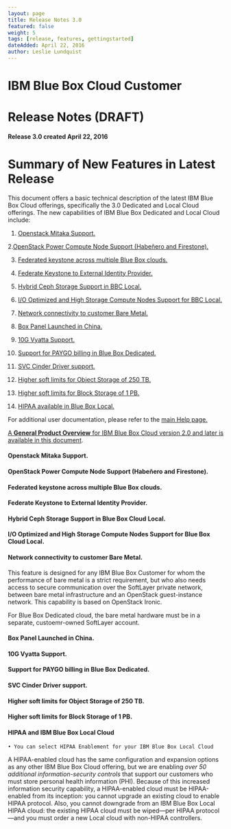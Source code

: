 ```yaml
---
layout: page
title: Release Notes 3.0
featured: false
weight: 5
tags: [release, features, gettingstarted]
dateAdded: April 22, 2016
author: Leslie Lundquist
---
```


# **IBM Blue Box Cloud Customer**

# Release Notes (DRAFT)

#### Release 3.0    created     April 22, 2016

# **Summary of New Features in Latest Release**

This document offers a basic technical description of the latest IBM Blue Box Cloud offerings, specifically the 3.0 Dedicated and Local Cloud offerings.  The new capabilities of IBM Blue Box Dedicated and Local Cloud include:  

1.  [Openstack Mitaka Support.](https://github.com/IBM-Blue-Box-Help/help-documentation/blob/gh-pages/_gettingstarted/release_notes_for_customers.md/#)
 
2.[OpenStack Power Compute Node Support (Habeñero and Firestone).](https://github.com/IBM-Blue-Box-Help/help-documentation/blob/gh-pages/_gettingstarted/release_notes_for_customers.md/#)

3.  [Federated keystone across multiple Blue Box clouds.](https://github.com/IBM-Blue-Box-Help/help-documentation/blob/gh-pages/_gettingstarted/release_notes_for_customers.md/#)

4.  [Federate Keystone to External Identity Provider.](https://github.com/IBM-Blue-Box-Help/help-documentation/blob/gh-pages/_gettingstarted/release_notes_for_customers.md/#)

5.  [Hybrid Ceph Storage Support in BBC Local.](https://github.com/IBM-Blue-Box-Help/help-documentation/blob/gh-pages/_gettingstarted/release_notes_for_customers.md/#)

6.  [I/O Optimized and High Storage Compute Nodes Support for BBC Local.](https://github.com/IBM-Blue-Box-Help/help-documentation/blob/gh-pages/_gettingstarted/release_notes_for_customers.md/#)

7.  [Network connectivity to customer Bare Metal.](https://github.com/IBM-Blue-Box-Help/help-documentation/blob/gh-pages/_gettingstarted/release_notes_for_customers.md/#)

8. [Box Panel Launched in China.](https://github.com/IBM-Blue-Box-Help/help-documentation/blob/gh-pages/_gettingstarted/release_notes_for_customers.md/#)

9. [10G Vyatta Support.](https://github.com/IBM-Blue-Box-Help/help-documentation/blob/gh-pages/_gettingstarted/release_notes_for_customers.md/#)

10. [Support for PAYGO billing in Blue Box Dedicated.](https://github.com/IBM-Blue-Box-Help/help-documentation/blob/gh-pages/_gettingstarted/release_notes_for_customers.md/#)

11. [SVC Cinder Driver support.](https://github.com/IBM-Blue-Box-Help/help-documentation/blob/gh-pages/_gettingstarted/release_notes_for_customers.md/#)

12. [Higher soft limits for Object Storage of 250 TB.](https://github.com/IBM-Blue-Box-Help/help-documentation/blob/gh-pages/_gettingstarted/release_notes_for_customers.md/#)

13. [Higher soft limits for Block Storage of 1 PB.](https://github.com/IBM-Blue-Box-Help/help-documentation/blob/gh-pages/_gettingstarted/release_notes_for_customers.md/#)

14. [HIPAA available in Blue Box Local.](https://github.com/IBM-Blue-Box-Help/help-documentation/blob/gh-pages/_gettingstarted/release_notes_for_customers.md/#)

For additional user documentation, please refer to the [main Help page.](http://ibm-blue-box-help.github.io/help-documentation/) 

[A **General Product Overview** for IBM Blue Box Cloud version 2.0 and later is available in this document](http://ibm-blue-box-help.github.io/help-documentation/gettingstarted/general_product_overview/).

#### Openstack Mitaka Support.
#### OpenStack Power Compute Node Support (Habeñero and Firestone).
#### Federated keystone across multiple Blue Box clouds.
#### Federate Keystone to External Identity Provider.
#### Hybrid Ceph Storage Support in Blue Box Cloud Local.
#### I/O Optimized and High Storage Compute Nodes Support for Blue Box Cloud Local.
#### Network connectivity to customer Bare Metal.

This feature is designed for any IBM Blue Box Customer for whom the performance of bare metal is a strict requirement, but who also needs access to secure communication over the SoftLayer private network, between bare metal infrastructure and an OpenStack guest-instance network. This capability is based on OpenStack Ironic.

For Blue Box Dedicated cloud, the bare metal hardware must be in a separate, custoemr-owned SoftLayer account.

#### Box Panel Launched in China.
#### 10G Vyatta Support.
#### Support for PAYGO billing in Blue Box Dedicated.
#### SVC Cinder Driver support.
#### Higher soft limits for Object Storage of 250 TB.
#### Higher soft limits for Block Storage of 1 PB.

#### **HIPAA and IBM Blue Box Local Cloud**

	• You can select HIPAA Enablement for your IBM Blue Box Local Cloud

A HIPAA-enabled cloud has the same configuration and expansion options as any other IBM Blue Box Cloud offering, but we are enabling _over 50 additional information-security controls_ that support our customers who must store personal health information (PHI). Because of this increased information security capability, a HIPAA-enabled cloud must be HIPAA-enabled from its inception: you cannot upgrade an existing cloud to enable HIPAA protocol. Also, you cannot downgrade from an IBM Blue Box Local HIPAA cloud: the existing HIPAA cloud must be wiped—per HIPAA protocol—and you must order a new Local cloud with non-HIPAA controllers.

